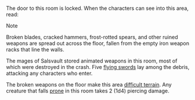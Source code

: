 ### 

The door to this room is locked. When the characters can see into this area, read:

> [!NOTE]
> Broken blades, cracked hammers, frost-rotted spears, and other ruined weapons are spread out across the floor, fallen from the empty iron weapon racks that line the walls.

The mages of Salsvault stored animated weapons in this room, most of which were destroyed in the crash. Five [flying swords](https://www.dndbeyond.com/monsters/16865-flying-sword) lay among the debris, attacking any characters who enter.

The broken weapons on the floor make this area [difficult terrain](https://www.dndbeyond.com/sources/basic-rules/adventuring#DifficultTerrain). Any creature that falls [prone](https://www.dndbeyond.com/compendium/rules/basic-rules/appendix-a-conditions#Prone) in this room takes 2 (1d4) piercing damage.